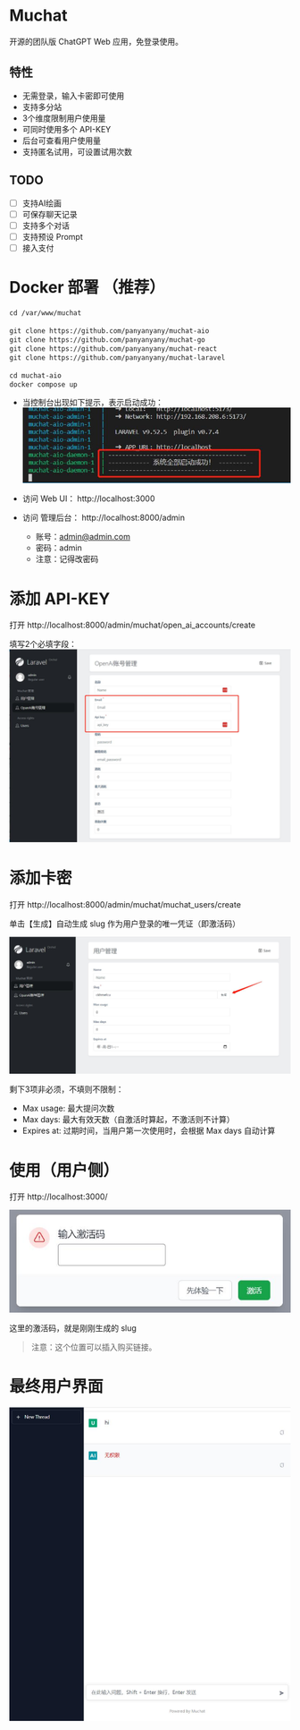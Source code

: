 # Muchat
开源的团队版 ChatGPT Web 应用，免登录使用。

## 特性
- 无需登录，输入卡密即可使用
- 支持多分站
- 3个维度限制用户使用量
- 可同时使用多个 API-KEY
- 后台可查看用户使用量
- 支持匿名试用，可设置试用次数

## TODO
- [ ] 支持AI绘画
- [ ] 可保存聊天记录
- [ ] 支持多个对话
- [ ] 支持预设 Prompt
- [ ] 接入支付

# Docker 部署 （推荐）
```
cd /var/www/muchat

git clone https://github.com/panyanyany/muchat-aio
git clone https://github.com/panyanyany/muchat-go
git clone https://github.com/panyanyany/muchat-react
git clone https://github.com/panyanyany/muchat-laravel

cd muchat-aio
docker compose up
```

- 当控制台出现如下提示，表示启动成功：
![](./assets/img/allup.jpg)

- 访问 Web UI： http://localhost:3000  
- 访问 管理后台： http://localhost:8000/admin
    - 账号：admin@admin.com
    - 密码：admin
    - 注意：记得改密码

# 添加 API-KEY
打开 http://localhost:8000/admin/muchat/open_ai_accounts/create

填写2个必填字段：
![](./assets/img/OpenAi%E8%B4%A6%E5%8F%B7%E7%AE%A1%E7%90%86-Add.jpg)

# 添加卡密
打开 http://localhost:8000/admin/muchat/muchat_users/create

单击【生成】自动生成 slug 作为用户登录的唯一凭证（即激活码）

![](./assets/img/%E7%94%A8%E6%88%B7%E7%AE%A1%E7%90%86-Add.jpg)

剩下3项非必须，不填则不限制：
- Max usage: 最大提问次数
- Max days: 最大有效天数（自激活时算起，不激活则不计算）
- Expires at: 过期时间，当用户第一次使用时，会根据 Max days 自动计算

# 使用（用户侧）
打开 http://localhost:3000/

![](./assets/img/%E8%BE%93%E5%85%A5%E6%BF%80%E6%B4%BB%E7%A0%81.jpg)

这里的激活码，就是刚刚生成的 slug  

> 注意：这个位置可以插入购买链接。

# 最终用户界面

![](./assets/img/%E7%94%A8%E6%88%B7%E7%95%8C%E9%9D%A2.jpg)